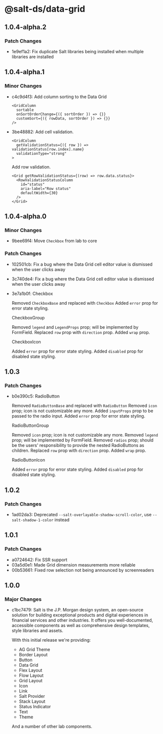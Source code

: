 # @salt-ds/data-grid

## 1.0.4-alpha.2

### Patch Changes

- 1e9ef1a2: Fix duplicate Salt libraries being installed when multiple libraries are installed

## 1.0.4-alpha.1

### Minor Changes

- c4c9d4f3: Add column sorting to the Data Grid

  ```tsx
  <GridColumn
    sortable
    onSortOrderChange={({ sortOrder }) => {}}
    customSort={({ rowData, sortOrder }) => {}}
  />
  ```

- 3be48882: Add cell validation.

  ```tsx
  <GridColumn
    getValidationStatus={({ row }) => validationStatus[row.index].name}
    validationType="strong"
  >
  ```

  Add row validation.

  ```tsx
  <Grid getRowValidationStatus={(row) => row.data.status}>
    <RowValidationStatusColumn
      id="status"
      aria-label="Row status"
      defaultWidth={30}
    />
  </Grid>
  ```

## 1.0.4-alpha.0

### Minor Changes

- 9bee69f4: Move `Checkbox` from lab to core

### Patch Changes

- 102501cb: Fix a bug where the Data Grid cell editor value is dismissed when the user clicks away
- 3c740de4: Fix a bug where the Data Grid cell editor value is dismissed when the user clicks away
- 3e7a1b0f: Checkbox

  Removed `CheckboxBase` and replaced with `Checkbox`
  Added `error` prop for error state styling.

  CheckboxGroup

  Removed `legend` and `LegendProps` prop; will be implemented by FormField.
  Replaced `row` prop with `direction` prop.
  Added `wrap` prop.

  CheckboxIcon

  Added `error` prop for error state styling.
  Added `disabled` prop for disabled state styling.

## 1.0.3

### Patch Changes

- b0e390c5: RadioButton

  Removed `RadioButtonBase` and replaced with `RadioButton`
  Removed `icon` prop; icon is not customizable any more.
  Added `inputProps` prop to be passed to the radio input.
  Added `error` prop for error state styling.

  RadioButtonGroup

  Removed `icon` prop; icon is not customizable any more.
  Removed `legend` prop; will be implemented by FormField.
  Removed `radios` prop; should be the users' responsibility to provide the nested RadioButtons as children.
  Replaced `row` prop with `direction` prop.
  Added `wrap` prop.

  RadioButtonIcon

  Added `error` prop for error state styling.
  Added `disabled` prop for disabled state styling.

## 1.0.2

### Patch Changes

- 1ad02da3: Deprecated `--salt-overlayable-shadow-scroll-color`, use `--salt-shadow-1-color` instead

## 1.0.1

### Patch Changes

- a0724642: Fix SSR support
- 03a5d0e1: Made Grid dimension measurements more reliable
- 00b53661: Fixed row selection not being announced by screenreaders

## 1.0.0

### Major Changes

- c1bc7479: Salt is the J.P. Morgan design system, an open-source solution for building exceptional products and digital experiences in financial services and other industries. It offers you well-documented, accessible components as well as comprehensive design templates, style libraries and assets.

  With this initial release we're providing:

  - AG Grid Theme
  - Border Layout
  - Button
  - Data Grid
  - Flex Layout
  - Flow Layout
  - Grid Layout
  - Icon
  - Link
  - Salt Provider
  - Stack Layout
  - Status Indicator
  - Text
  - Theme

  And a number of other lab components.
